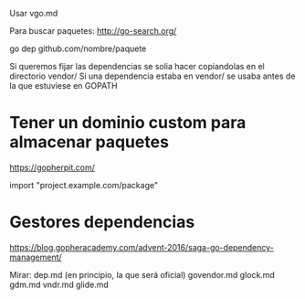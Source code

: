 Usar vgo.md


Para buscar paquetes:
http://go-search.org/


go dep github.com/nombre/paquete


Si queremos fijar las dependencias se solia hacer copiandolas en el directorio vendor/
Si una dependencia estaba en vendor/ se usaba antes de la que estuviese en GOPATH


# Tener un dominio custom para almacenar paquetes
https://gopherpit.com/

import "project.example.com/package"



# Gestores dependencias
https://blog.gopheracademy.com/advent-2016/saga-go-dependency-management/

Mirar:
dep.md (en principio, la que será oficial)
govendor.md
glock.md
gdm.md
vndr.md
glide.md
